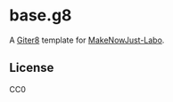 # base.g8

A [Giter8][g8] template for [MakeNowJust-Labo][].

[MakeNowJust-Labo]: https://github.com/MakeNowJust-Labo
[g8]: http://www.foundweekends.org/giter8/

## License

CC0
